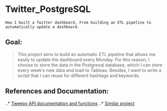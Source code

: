 # Twitter_PostgreSQL
`How I built a Twitter dashboard, From building an ETL pipeline to automatically update a dashboard.`

## Goal:
> This project aims to build an automatic ETL pipeline that allows me easily to update the dashboard every Monday. For this reason, I choose to store the data in the Postgresql database, which I can store every week’s new data and load to Tableau. Besides, I want to write a script that I can reuse for different hashtags and keywords.



## References and Documentation:
..* [Tweepy API documentation and functions](https://docs.tweepy.org/en/stable/api.html)
..* [Similar project](https://medium.com/analytics-vidhya/how-i-built-a-twitter-dashboard-4d5d0e53c36c)



